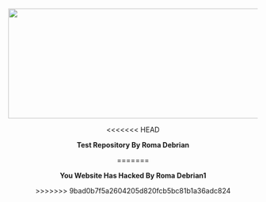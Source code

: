 
<p>&nbsp;</p>
<p>&nbsp;</p>
<div>
  <center>
  <p align="center"><img src=https://i2.wp.com/nekonoto.net/wp-content/uploads/2018/01/yuru-camp.jpg?w=800 width=513 height=223 /></p>
<<<<<<< HEAD
<p align="center"><strong>Test  Repository By Roma Debrian</strong></p>
=======
<p align="center"><strong>You Website Has Hacked By Roma Debrian1</strong></p>
>>>>>>> 9bad0b7f5a2604205d820fcb5bc81b1a36adc824
</div>

